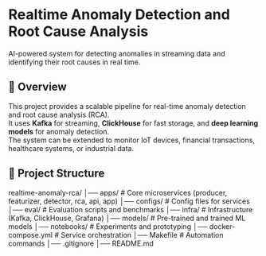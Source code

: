 # Realtime Anomaly Detection and Root Cause Analysis  
AI-powered system for detecting anomalies in streaming data and identifying their root causes in real time.
## 🚀 Overview  
This project provides a scalable pipeline for real-time anomaly detection and root cause analysis (RCA).  
It uses **Kafka** for streaming, **ClickHouse** for fast storage, and **deep learning models** for anomaly detection.  
The system can be extended to monitor IoT devices, financial transactions, healthcare systems, or industrial data.  
## 📂 Project Structure  
realtime-anomaly-rca/
│── apps/                # Core microservices (producer, featurizer, detector, rca, api, app)
│── configs/             # Config files for services
│── eval/                # Evaluation scripts and benchmarks
│── infra/               # Infrastructure (Kafka, ClickHouse, Grafana)
│── models/              # Pre-trained and trained ML models
│── notebooks/           # Experiments and prototyping
│── docker-compose.yml   # Service orchestration
│── Makefile             # Automation commands
│── .gitignore
│── README.md
